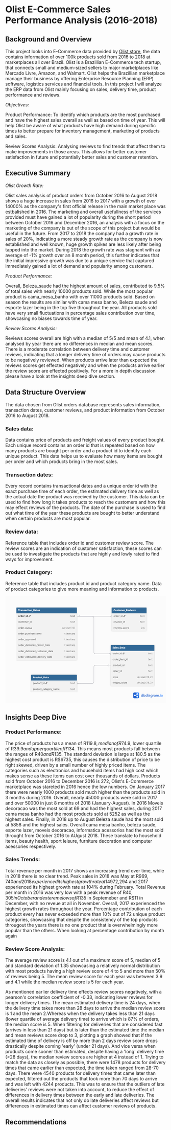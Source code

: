 # Olist E-Commerce Sales Performance Analysis (2016-2018)

## Background and Overview

This project looks into E-Commerce data provided by [Olist store](https://www.olist.com/), the data contains information of over 100k products sold from 2016 to 2018 at marketplaces all over Brazil. Olist is a Brazillian E-Commerce tech startup, that connects small and medium-sized sellers to major marketplaces like Mercado Livre, Amazon, and Walmart. Olist helps the Brazillian marketplace manage their business by offering Enterprise Resource Planning (ERP) software, logistics services and financial tools. In this project I will analyze the ERP data from Olist mainly focusing on sales, delivery time, product performance and reviews.

*Objectives:*

Product Performance: To identify which products are the most purchased and have the highest sales overall as well as based on time of year. This will help Olist be aware of what products have high demand during specific times to better prepare for inventory management, marketing of products and sales.

Review Scores Analysis: Analysing reviews to find trends that affect them to make improvements in those areas. This allows for better customer satisfaction in future and potentially better sales and customer retention.

## Executive Summary

*Olist Growth Rate:*

 Olist sales analysis of product orders from October 2016 to August 2018 shows a huge increase in sales from 2016 to 2017 with a growth of over 14000% as the company's first official release in the main market place was estbalished in 2016. The marketing and overall usefullness of the services provided must have gained a lot of popularity during the short period between October 2016 and December 2016, an analysis with a focus on the marketing of the company is out of the scope of this project but would be useful in the future. From 2017 to 2018 the company had a growth rate in sales of 20%, indicating a more steady growth rate as the company is now established and well known, huge growth spikes are less likely after being tapped into the market. During 2018 the growth rate was stagnant with aa average of -1% growth over an 8 month period, this further indicates that the initial impressive growth was due to a unique service that captured immediately gained a lot of demand and popularity among customers.

*Product Performance:*

 Overall, Beleza_saude had the highest amount of sales, contributed to 9.5% of total sales with nearly 10000 products sold. While the most popular product is cama_mesa_banho with over 11000 products sold. Based on season the results are similar with cama mesa banho, Beleza saude and esporte lazer being in the top five throughout the year. All products sold have very small fluctuations in percentage sales contribution over time, showcasing no biases towards time of year.

*Review Scores Analysis:*

 Reviews scores overall are high with a median of 5/5 and mean of 4.1, when analysed by year there are no differences in median and mean scores. There is a moderate correlation between delivery time and customer reviews, indicating that a longer delivery time of orders may cause products to be negatively reviewed. When products arrive later than expected the reviews scores get effected negatively and when the products arrive earlier the review score are effected positively. For a more in depth discussion please have a look at the insights deep dive section.

## Data Structure Overview

The data chosen from Olist orders database represents sales information, transaction dates, customer reviews, and product information from October 2016 to August 2018.

### Sales data: 
Data contains price of products and freight values of every product bought. Each unique record contains an order id that is repeated based on how many products are bought per order and a product id to identify each unique product. This data helps us to evaluate how many items are bought per order and which products bring in the most sales. 

### Transaction dates: 
Every record contains transactional dates and a unique order id with the exact purchase time of each order, the estimated delivery time as well as the actual date the product was received by the customer. This data can be used to find how long it takes products to reach the customers and how this may effect reviews of the products. The date of the purchase is used to find out what time of the year these products are bought to better understand when certain products are most popular.

### Review data:
Reference table that includes order id and customer review score. The review scores are an indication of customer satisfaction, these scores can be used to investigate the products that are highly and lowly rated to find ways for improvement. 

### Product Category:
 Reference table that includes product id and product category name. Data of product categories to give more meaning and information to products.


![Data Structure](img/Visualisation.png)


## Insights Deep Dive

### Product Performance:

The price of products has a mean of R$119.8, median of R$74.9, lower quartile of R$39.9 and upper quartile of R$134. This means most products fall between the ranges of R$40 and R$135. The standard deviation is large at 180.5 as the highest cost product is R$6735, this causes the distribution of price to be right skewed, driven by a small number of highly priced items. The categories such as electronics and household items had high cost which makes sense as these items can cost over thousands of dollars. Products sold from October 2016 to December 2016 is 272, Olist's E-Commerce marketplace was stareted in 2016 hence the low numbers. On January 2017 there were nearly 1000 products sold much higher than the products sold in 3 months during 2016. Overall, nearly 45000 products were sold in 2017 and over 50000 in just 8 months of 2018 (January-August). In 2016 Moveis decoracao was the most sold at 69 and had the highest sales, during 2017 cama mesa banho had the most products sold at 5252 as well as the highest sales. Finally, in 2018 up to August Beleza saude had the most sold at 5858 and the highest sales. Overall cama mesa banho, beleza saude, esporte lazer, moveis decoracao, informatica acessorios had the most sold throught from October 2016 to AUgust 2018. These translate to household items, beauty health, sport leisure, furniture decoration and computer acessories respectively.

### Sales Trends:
Total revenue per month in 2017 shows an increasing trend over time, while in 2018 there is no clear trend. Peak sales in 2018 was May at R$969,740 and 2018 experienced its highest growth rate at 14% during March. For 2017 the peak revenue was in November at R$972,294 and 2017 experienced its highest growth rate at 104% during February. Total Revenue per month in 2016 was very low with a peak revenue of R$40,305 in October and extereme lows of R$135 in Septemeber and R$11 in December, with no reveue at all in November. Overall, 2017 experienced the highest growth rates throughout the year. Percentage contribution of each product every has never exceeded more than 10% out of 72 unique product categories, showcasing that despite the consistency of the top products througout the years there is no one product that is overwhelmingly more popular than the others. When looking at percentage contribution by month again 

### Review Score Analysis:

The average review score is 4.1 out of a maximum score of 5, median of 5 and standard deviation of 1.35 showcasing a relatively normal distribution with most products having a high review score of 4 to 5 and more than 50% of reviews being 5. The mean review score for each year was between 3.9 and 4.1 while the median review score is 5 for each year.

As mentioned earlier delivery time effects review scores negatively, with a pearson's correlation coefficient of -0.33, indicating lower reviews for longer delivery times. The mean estimated delivery time is 24 days, when the delivery time takes more than 28 days to arrive the median review score is 1 and the mean 2.Whereas when the delivery takes less than 21 days (lower quartile of average delivery time) to arrive which is 87% of orders, the median score is 5. When filtering for deliveries that are considered fast (arrives in less than 21 days) but is later than the estimated time the median and mean reviews score drop to 3, plotting a graph showed that if the estimated time of delivery is off by more than 2 days review score drops drastically despite coming 'early' (under 21 days). And vice versa when products come sooner than estimated, despite having a 'long' delivery time (>28 days), the median review scores are higher at 4 instead of 1. Trying to match the data as closely as possible, there were 1478 products for delivery times that came earlier than expected, the time taken ranged from 28-70 days. There were 4540 products for delivery times that came later than expected, filtered out the products that took more than 70 days to arrive and was left with 4244 products. This was to ensure that the outliers of late deliveries' reviews were not taken into account, to reduce the effect of differences in delivery times between the early and late deliveries. The overall results indicates that not only do late deliveries affect reviews but differences in estimated times can affect customer reviews of products.

## Recommendations

